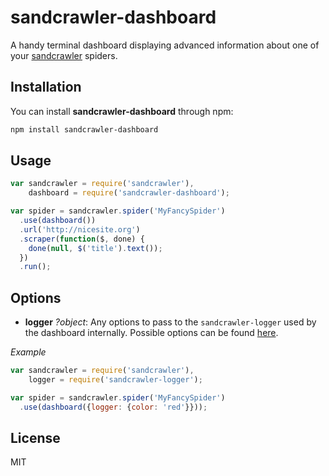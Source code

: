 # sandcrawler-dashboard

A handy terminal dashboard displaying advanced information about one of your [sandcrawler](http://medialab.github.io/sandcrawler/) spiders.

## Installation

You can install **sandcrawler-dashboard** through npm:

```bash
npm install sandcrawler-dashboard
```

## Usage

```js
var sandcrawler = require('sandcrawler'),
    dashboard = require('sandcrawler-dashboard');

var spider = sandcrawler.spider('MyFancySpider')
  .use(dashboard())
  .url('http://nicesite.org')
  .scraper(function($, done) {
    done(null, $('title').text());
  })
  .run();
```

## Options

* **logger** *?object*: Any options to pass to the `sandcrawler-logger` used by the dashboard internally. Possible options can be found [here](https://github.com/Yomguithereal/sandcrawler-logger#options).

*Example*

```js
var sandcrawler = require('sandcrawler'),
    logger = require('sandcrawler-logger');

var spider = sandcrawler.spider('MyFancySpider')
  .use(dashboard({logger: {color: 'red'}}));
```

## License

MIT
